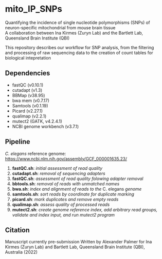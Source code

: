 # mito_IP_SNPs
Quantifying the incidence of single nucleotide polymorphisms (SNPs) of neuron-specific mitochondrial from mouse brain tissue \
A collaboration between Ina Kirmes (Zuryn Lab) and the Bartlett Lab, Queensland Brain Institute (QBI)

This repository describes our workflow for SNP analysis, from the filtering and processing of raw sequencing data to the creation of count tables for biological intepretation

## Dependencies
* fastQC (v0.10.1)
* cutadapt (v1.3)
* BBMap (v38.95)
* bwa mem (v0.7.17)
* Samtools (v0.1.19)
* Picard (v2.27.1)
* qualimap (v2.2.1)
* mutect2 (GATK, v4.2.4.1)
* NCBI genome workbench (v3.7.1)

## Pipeline
_C. elegans_ reference genome: https://www.ncbi.nlm.nih.gov/assembly/GCF_000001635.23/

1. **fastQC.sh**: _initial assessment of read quality_
2. **cutadapt.sh**: _removal of sequencing adapters_
3. **fastQC.sh**: _assessment of read quality folowing adapter removal_
4. **bbtools.sh**: _removal of reads with unmatched names_
5. **bwa.sh**: _index and alignment of reads to the_ C. elegans _genome_
6. **samtools.sh**: _sort reads by coordinate for duplicate marking_
7. **picard.sh**: _mark duplicates and remove empty reads_
8. **qualimap.sh**: _assess quality of processed reads_
9. **mutect2.sh**: _create genome reference index, add arbitrary read groups, validate and index input, and run mutect2 program_

## Citation
Manuscript currently pre-submission
Written by Alexander Palmer for Ina Kirmes (Zuryn Lab) and Bartlett Lab, Queensland Brain Institute (QBI), Australia (2022)

